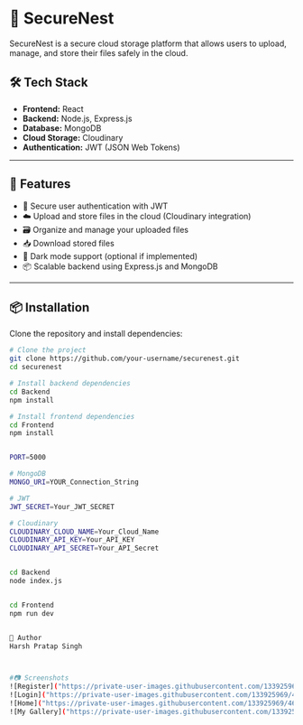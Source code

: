 # 🔐 SecureNest

SecureNest is a secure cloud storage platform that allows users to upload, manage, and store their files safely in the cloud.

## 🛠️ Tech Stack

- **Frontend:** React  
- **Backend:** Node.js, Express.js  
- **Database:** MongoDB  
- **Cloud Storage:** Cloudinary  
- **Authentication:** JWT (JSON Web Tokens)

---

## 🚀 Features

- 🔐 Secure user authentication with JWT  
- ☁️ Upload and store files in the cloud (Cloudinary integration)  
- 🗃️ Organize and manage your uploaded files  
- 📥 Download stored files  
- 🌙 Dark mode support (optional if implemented)  
- 📦 Scalable backend using Express.js and MongoDB

---

## 📦 Installation

Clone the repository and install dependencies:

```bash
# Clone the project
git clone https://github.com/your-username/securenest.git
cd securenest

# Install backend dependencies
cd Backend
npm install

# Install frontend dependencies
cd Frontend
npm install


PORT=5000

# MongoDB
MONGO_URI=YOUR_Connection_String

# JWT
JWT_SECRET=Your_JWT_SECRET

# Cloudinary
CLOUDINARY_CLOUD_NAME=Your_Cloud_Name
CLOUDINARY_API_KEY=Your_API_KEY
CLOUDINARY_API_SECRET=Your_API_Secret


cd Backend
node index.js


cd Frontend
npm run dev


👤 Author
Harsh Pratap Singh



#📷 Screenshots
![Register]("https://private-user-images.githubusercontent.com/133925969/468242554-b093baf0-df67-4c4b-9fba-defb88d2be20.png?jwt=eyJhbGciOiJIUzI1NiIsInR5cCI6IkpXVCJ9.eyJpc3MiOiJnaXRodWIuY29tIiwiYXVkIjoicmF3LmdpdGh1YnVzZXJjb250ZW50LmNvbSIsImtleSI6ImtleTUiLCJleHAiOjE3NTI4ODc2MTgsIm5iZiI6MTc1Mjg4NzMxOCwicGF0aCI6Ii8xMzM5MjU5NjkvNDY4MjQyNTU0LWIwOTNiYWYwLWRmNjctNGM0Yi05ZmJhLWRlZmI4OGQyYmUyMC5wbmc_WC1BbXotQWxnb3JpdGhtPUFXUzQtSE1BQy1TSEEyNTYmWC1BbXotQ3JlZGVudGlhbD1BS0lBVkNPRFlMU0E1M1BRSzRaQSUyRjIwMjUwNzE5JTJGdXMtZWFzdC0xJTJGczMlMkZhd3M0X3JlcXVlc3QmWC1BbXotRGF0ZT0yMDI1MDcxOVQwMTA4MzhaJlgtQW16LUV4cGlyZXM9MzAwJlgtQW16LVNpZ25hdHVyZT0zNmQ1ZmNkM2VjODVlMWM4NjRjMzJkMjA0ODhlYjEwYjAyOGJiNGM5ZGFhYjI2MjM2MzkwMTE4ODc2NmRhMGFkJlgtQW16LVNpZ25lZEhlYWRlcnM9aG9zdCJ9.QpbVTdYEu9gnlyf1yUBjlZzrD8Mya-EDla_FcInh4a0")
![Login]("https://private-user-images.githubusercontent.com/133925969/468242762-3639c753-7087-41a0-b4f6-66735813711e.png?jwt=eyJhbGciOiJIUzI1NiIsInR5cCI6IkpXVCJ9.eyJpc3MiOiJnaXRodWIuY29tIiwiYXVkIjoicmF3LmdpdGh1YnVzZXJjb250ZW50LmNvbSIsImtleSI6ImtleTUiLCJleHAiOjE3NTI4ODc2NzUsIm5iZiI6MTc1Mjg4NzM3NSwicGF0aCI6Ii8xMzM5MjU5NjkvNDY4MjQyNzYyLTM2MzljNzUzLTcwODctNDFhMC1iNGY2LTY2NzM1ODEzNzExZS5wbmc_WC1BbXotQWxnb3JpdGhtPUFXUzQtSE1BQy1TSEEyNTYmWC1BbXotQ3JlZGVudGlhbD1BS0lBVkNPRFlMU0E1M1BRSzRaQSUyRjIwMjUwNzE5JTJGdXMtZWFzdC0xJTJGczMlMkZhd3M0X3JlcXVlc3QmWC1BbXotRGF0ZT0yMDI1MDcxOVQwMTA5MzVaJlgtQW16LUV4cGlyZXM9MzAwJlgtQW16LVNpZ25hdHVyZT04NDk1MjU3ZmQ4NzAyMzQ1YjQ2ZTYxNTczY2I5YjhlYzIzOWMyNDEwZTc1YzdlNTI1M2UwZTlhNWUxOGVkMDJjJlgtQW16LVNpZ25lZEhlYWRlcnM9aG9zdCJ9.0pkCwasR-ZWmV8F8oKkCrmQrspUf5t_a1VtM-Xwr6nk")
![Home]("https://private-user-images.githubusercontent.com/133925969/468243018-c03e25c7-33e7-493d-9769-34a92472d66f.png?jwt=eyJhbGciOiJIUzI1NiIsInR5cCI6IkpXVCJ9.eyJpc3MiOiJnaXRodWIuY29tIiwiYXVkIjoicmF3LmdpdGh1YnVzZXJjb250ZW50LmNvbSIsImtleSI6ImtleTUiLCJleHAiOjE3NTI4ODc4MzAsIm5iZiI6MTc1Mjg4NzUzMCwicGF0aCI6Ii8xMzM5MjU5NjkvNDY4MjQzMDE4LWMwM2UyNWM3LTMzZTctNDkzZC05NzY5LTM0YTkyNDcyZDY2Zi5wbmc_WC1BbXotQWxnb3JpdGhtPUFXUzQtSE1BQy1TSEEyNTYmWC1BbXotQ3JlZGVudGlhbD1BS0lBVkNPRFlMU0E1M1BRSzRaQSUyRjIwMjUwNzE5JTJGdXMtZWFzdC0xJTJGczMlMkZhd3M0X3JlcXVlc3QmWC1BbXotRGF0ZT0yMDI1MDcxOVQwMTEyMTBaJlgtQW16LUV4cGlyZXM9MzAwJlgtQW16LVNpZ25hdHVyZT1iMjU0YzFjMDljMGJjODkwNzBjYWNhMWRhNWNiNDQ5MTA2ZDIxZjAxMjZjMmFmZDA0ZDliYjg5OTg3M2MzZTQ4JlgtQW16LVNpZ25lZEhlYWRlcnM9aG9zdCJ9.BAQMwVTGa2OW3nZL_3NXG6mzbMoznQkHcvvP4EOf3rc")
![My Gallery]("https://private-user-images.githubusercontent.com/133925969/468242898-7862f031-1e96-4d87-9476-f9b214343bc1.png?jwt=eyJhbGciOiJIUzI1NiIsInR5cCI6IkpXVCJ9.eyJpc3MiOiJnaXRodWIuY29tIiwiYXVkIjoicmF3LmdpdGh1YnVzZXJjb250ZW50LmNvbSIsImtleSI6ImtleTUiLCJleHAiOjE3NTI4ODc3MjMsIm5iZiI6MTc1Mjg4NzQyMywicGF0aCI6Ii8xMzM5MjU5NjkvNDY4MjQyODk4LTc4NjJmMDMxLTFlOTYtNGQ4Ny05NDc2LWY5YjIxNDM0M2JjMS5wbmc_WC1BbXotQWxnb3JpdGhtPUFXUzQtSE1BQy1TSEEyNTYmWC1BbXotQ3JlZGVudGlhbD1BS0lBVkNPRFlMU0E1M1BRSzRaQSUyRjIwMjUwNzE5JTJGdXMtZWFzdC0xJTJGczMlMkZhd3M0X3JlcXVlc3QmWC1BbXotRGF0ZT0yMDI1MDcxOVQwMTEwMjNaJlgtQW16LUV4cGlyZXM9MzAwJlgtQW16LVNpZ25hdHVyZT02ZWI1NTQ3MzFlNzNhZDQ2ZWMzN2NmZjU3ZWFmMTI4MmUxNmU0ZDhmNTU3MDAxZTBiNmU2MThjZjM1ZmU1MTUwJlgtQW16LVNpZ25lZEhlYWRlcnM9aG9zdCJ9.Py9VMhiVEsRrsxaIUVlywTGTCJb1Jp72BlcT1OzPVA4")
